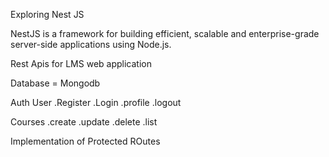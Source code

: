 Exploring Nest JS

NestJS is a framework for building efficient, scalable and enterprise-grade server-side applications using Node.js.

Rest Apis for LMS web application

Database = Mongodb

Auth User
 .Register
 .Login
 .profile
 .logout

Courses
 .create
 .update
 .delete
 .list

 Implementation of Protected ROutes